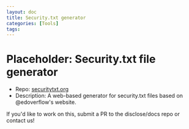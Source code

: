 ```yaml
---
layout: doc
title: Security.txt generator
categories: [Tools]
tags: 
---
```

# Placeholder: Security.txt file generator
- Repo: [securitytxt.org](https://github.com/securitytxt/securitytxt.org)
- Description: A web-based generator for security.txt files based on @edoverflow's website.

If you'd like to work on this, submit a PR to the disclose/docs repo or contact us!